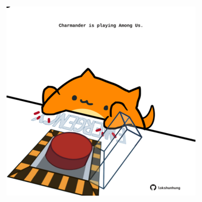 <!-- built at 17/03/2022, 05:00:54 UTC -->
<p align="center">
  <img width="500" height="500" src="./ReadmeImage.svg">
</p>
